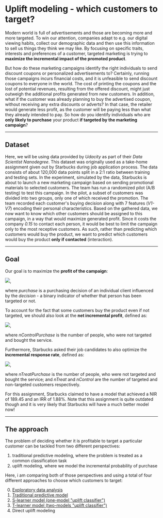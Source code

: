 # Uplift modeling - which customers to target?

Modern world is full of advertisements and those are becoming more and more targeted. To win our attention, companies adapt to e.g. our digital viewing habits, collect our demographic data and then use this information to sell us things they think we may like. By focusing on specific traits, interests and preferences of a customer, targeted marketing is trying to **maximize the incremental impact of the promoted product**.

But how do these marketing campaigns identify the right individuals to send discount coupons or personalized advertisements to? Certainly, running those campaigns incurs financial costs, and it is unfeasible to send discount coupons to everyone in the world. The cost of printing the coupons and the lost of potential revenues, resulting from the offered discount, might just outweigh the additional profits generated from new customers. In addition, what if the customer was already planning to buy the advertised coupon, without receiving any extra discounts or adverts? In that case, the retailer would generate less profit, as the customer will be paying less than what they already intended to pay. So how do you identify individuals who are **only likely to purchase** your product **if targeted by the marketing campaign**?

----

## Dataset

Here, we will be using data provided by *Udacity* as part of their *Data Scientist Nanodegree*. This dataset was originally used as a take-home assignment given out by Starbucks during job application process. The data consists of about 120,000 data points split in a 2:1 ratio between training and testing sets. In the experiment, simulated by the data, Starbucks is about to launch a new marketing campaign based on sending promotional materials to selected customers. The team has run a randomized pilot (A/B testing) to test this campaign. In the pilot, a subset of customers was divided into two groups, only one of which received the promotion. The team recorded each customer's buying decision along with 7 features (*V1-V7*) encoding their personal characteristics. Based on the gathered data, we now want to know which other customers should be assigned to this campaign, in a way that would maximize generated profit. Since it costs the company *0.15* to contact each person, it would be best to limit the campaign only to the most receptive customers. As such, rather than predicting which customers would buy the product, we want to predict which customers would buy the product **only if contacted** (interaction).

----

## Goal

Our goal is to maximize the **profit of the campaign**:

<img src="https://render.githubusercontent.com/render/math?math=profit = \sum_{i=1}^{N} 10*purchase_{i}(decision_{i}) - 0.15*decision_{i}">,

where *purchase* is a purchasing decision of an individual client influenced by the *decision* - a binary indicator of whether that person has been targeted or not.

To account for the fact that some customers buy the product even if not targeted, we should also look at the **net incremental profit**, defined as:

<img src="https://render.githubusercontent.com/render/math?math=NIR = profit - 10*nControlPurchase">,

where *nControlPurchase* is the number of people, who were not targeted and bought the service.

Furthermore, Starbucks asked their job candidates to also optimize the **incremental response rate**, defined as:

<img src="https://render.githubusercontent.com/render/math?math=IIR = \frac{nTreatPurchase}{nTreat} - \frac{nControlPurchase}{nControl}">,

where *nTreatPurchase* is the number of people, who were not targeted and bought the service; and *nTreat* and *nControl* are the number of targeted and non-targeted customers respectively.

For this assignment, Starbucks claimed to have a model that achieved a NIR of 189.45 and an IRR of 1.88%. Note that this assignment is quite outdated though and it is very likely that Starbucks will have a much better model now! 

----

## The approach

The problem of deciding whether it is profitable to target a particular customer can be tackled from two different perspectives:

1. traditional predictive modeling, where the problem is treated as a common classification task
2. uplift modeling, where we model the incremental probability of purchase 

Here, i am comparing both of those perspectives and using a total of four different approaches to choose which customers to target:

0. [Exploratory data analysis](./0.EDA.ipynb)
1. [Traditional predictive model](./1.Classical-predictive-models.ipynb) 
2. [S-learner model (one-model "uplift classifier")](./2.S-learner.ipynb) 
3. [T-learner model (two-models "uplift classifier")](./3.T-learner.ipynb) 
4. Direct uplift modeling


